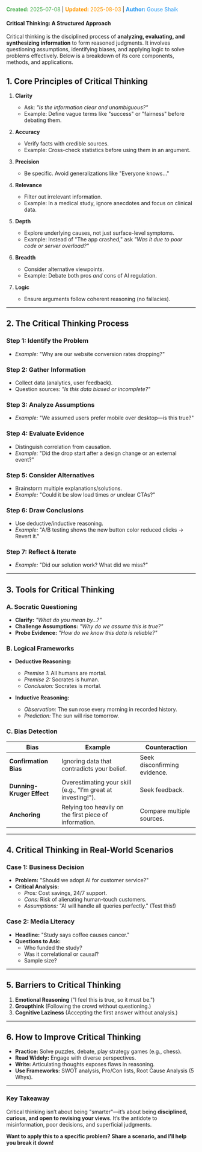 <span style="color:#4caf50;"><b>Created:</b> 2025-07-08</span> | <span style="color:#ff9800;"><b>Updated:</b> 2025-08-03</span> | <span style="color:#2196f3;"><b>Author:</b> Gouse Shaik</span>
#### **Critical Thinking: A Structured Approach**  
Critical thinking is the disciplined process of **analyzing, evaluating, and synthesizing information** to form reasoned judgments. It involves questioning assumptions, identifying biases, and applying logic to solve problems effectively. Below is a breakdown of its core components, methods, and applications.

## **1. Core Principles of Critical Thinking**  
1. **Clarity**  
   - Ask: *"Is the information clear and unambiguous?"*  
   - Example: Define vague terms like "success" or "fairness" before debating them.  

2. **Accuracy**  
   - Verify facts with credible sources.  
   - Example: Cross-check statistics before using them in an argument.  

3. **Precision**  
   - Be specific. Avoid generalizations like "Everyone knows…"  

4. **Relevance**  
   - Filter out irrelevant information.  
   - Example: In a medical study, ignore anecdotes and focus on clinical data.  

5. **Depth**  
   - Explore underlying causes, not just surface-level symptoms.  
   - Example: Instead of "The app crashed," ask *"Was it due to poor code or server overload?"*  

6. **Breadth**  
   - Consider alternative viewpoints.  
   - Example: Debate both pros *and* cons of AI regulation.  

7. **Logic**  
   - Ensure arguments follow coherent reasoning (no fallacies).  

---

## **2. The Critical Thinking Process**  
### **Step 1: Identify the Problem**  
- *Example:* "Why are our website conversion rates dropping?"  

### **Step 2: Gather Information**  
- Collect data (analytics, user feedback).  
- Question sources: *"Is this data biased or incomplete?"*  

### **Step 3: Analyze Assumptions**  
- *Example:* "We assumed users prefer mobile over desktop—is this true?"  

### **Step 4: Evaluate Evidence**  
- Distinguish correlation from causation.  
- *Example:* "Did the drop start after a design change or an external event?"  

### **Step 5: Consider Alternatives**  
- Brainstorm multiple explanations/solutions.  
- *Example:* "Could it be slow load times *or* unclear CTAs?"  

### **Step 6: Draw Conclusions**  
- Use deductive/inductive reasoning.  
- *Example:* "A/B testing shows the new button color reduced clicks → Revert it."  

### **Step 7: Reflect & Iterate**  
- *Example:* "Did our solution work? What did we miss?"  

---

## **3. Tools for Critical Thinking**  
### **A. Socratic Questioning**  
- **Clarify:** *"What do you mean by…?"*  
- **Challenge Assumptions:** *"Why do we assume this is true?"*  
- **Probe Evidence:** *"How do we know this data is reliable?"*  

### **B. Logical Frameworks**  
- **Deductive Reasoning:**  
  - *Premise 1:* All humans are mortal.  
  - *Premise 2:* Socrates is human.  
  - *Conclusion:* Socrates is mortal.  

- **Inductive Reasoning:**  
  - *Observation:* The sun rose every morning in recorded history.  
  - *Prediction:* The sun will rise tomorrow.  

### **C. Bias Detection**  
| **Bias**          | **Example**                          | **Counteraction**              |  
|--------------------|--------------------------------------|--------------------------------|  
| **Confirmation Bias** | Ignoring data that contradicts your belief. | Seek disconfirming evidence. |  
| **Dunning-Kruger Effect** | Overestimating your skill (e.g., "I’m great at investing!"). | Seek feedback. |  
| **Anchoring**      | Relying too heavily on the first piece of information. | Compare multiple sources. |  

---

## **4. Critical Thinking in Real-World Scenarios**  
### **Case 1: Business Decision**  
- **Problem:** "Should we adopt AI for customer service?"  
- **Critical Analysis:**  
  - *Pros:* Cost savings, 24/7 support.  
  - *Cons:* Risk of alienating human-touch customers.  
  - *Assumptions:* "AI will handle all queries perfectly." (Test this!)  

### **Case 2: Media Literacy**  
- **Headline:** "Study says coffee causes cancer."  
- **Questions to Ask:**  
  - Who funded the study?  
  - Was it correlational or causal?  
  - Sample size?  

---

## **5. Barriers to Critical Thinking**  
1. **Emotional Reasoning** ("I feel this is true, so it must be.")  
2. **Groupthink** (Following the crowd without questioning.)  
3. **Cognitive Laziness** (Accepting the first answer without analysis.)  

---

## **6. How to Improve Critical Thinking**  
- **Practice:** Solve puzzles, debate, play strategy games (e.g., chess).  
- **Read Widely:** Engage with diverse perspectives.  
- **Write:** Articulating thoughts exposes flaws in reasoning.  
- **Use Frameworks:** SWOT analysis, Pro/Con lists, Root Cause Analysis (5 Whys).  

---

### **Key Takeaway**  
Critical thinking isn’t about being "smarter"—it’s about being **disciplined, curious, and open to revising your views**. It’s the antidote to misinformation, poor decisions, and superficial judgments.  

**Want to apply this to a specific problem? Share a scenario, and I’ll help you break it down!**